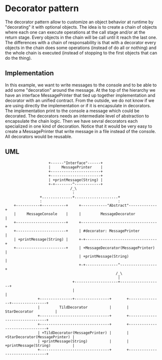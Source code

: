 # Decorator pattern #
The decorator pattern allow to customize an object behavior at runtime by "decorating" it with optional objects.
The idea is to create a chain of objects where each one can execute operations at the call stage and/or at the return stage. Every objects in the chain will be call until it reach the last one.
The differences with a chain of responsability is that with a decorator every objects in the chain does some operations (instead of do all or nothing) and the whole chain is executed (instead of stopping to the first objects that can do the thing).

## Implementation ##
In this example, we want to write messages to the console and to be able to add some "decoration" around the message.
At the top of the hierarchy we have an interface MessagePrinter that tied up together implementation and decorator with an unified contract. From the outside, we do not know if we are using directly the implementation or if it is encapsulate in decorators.
The implementation print to the console a message which could be decorated.
The decorators needs an intermediate level of abstraction to encapsulate the chain logic. Then we have sevral decorators each specialized in one kind of decoration.
Notice that it would be very easy to create a MessagePrinter that write message in a file instead of the console. All decorators would be reusable.

## UML ##

                        +------"Interface"------+                                             
                        |     MessagePrinter    |                                             
                        +-----------------------+                                             
                        +-----------------------+                                             
                        | +printMessage(String) |                                             
                        +-+--------^------------+                                             
                                  /_\                                                            
                                   :                                                          
                    +..............+....................+                                     
                    :                                   :                                     
        +-----------+-----------+     +------------"Abstract"-------------+
        |     MessageConsole    |     |         MessageDecorator          |
        +-----------------------+     +-----------------------------------+
        +-----------------------+     | #decorator: MessagePrinter        |
        | +printMessage(String) |     +-+---------------------------------+
        +-----------------------+     | +MessageDecorator(MessagePrinter) |
                                      | +printMessage(String)             |                   
                                      +-+---------------^-----------------+                   
                                                       /_\                                     
                                                        |                                     
                                   +--------------------+-------------------+                 
                                   |                                        |                 
                   +---------------+----------------+       +---------------+----------------+
                   |         TildDecorator          |       |         StarDecorator          |
                   +--------------------------------+       +--------------------------------+
                   +--------------------------------+       +--------------------------------+
                   | +TildDecorator(MessagePrinter) |       | +StarDecorator(MessagePrinter) |
                   | +printMessage(String)          |       | +printMessage(String)          |
                   +--------------------------------+       +--------------------------------+

